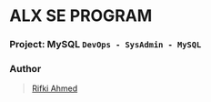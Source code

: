 # ALX SE PROGRAM

### Project: MySQL `` DevOps - SysAdmin - MySQL ``

### Author
> [Rifki Ahmed](https://github.com/RifkiAhmed)
